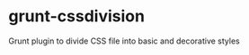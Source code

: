 grunt-cssdivision
=================

Grunt plugin to divide CSS file into basic and decorative styles
